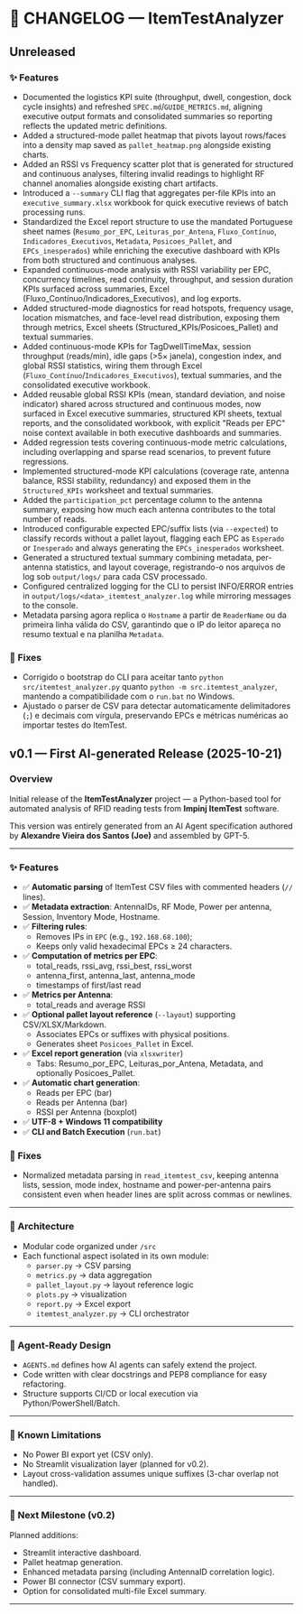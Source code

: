 # 🧾 CHANGELOG — ItemTestAnalyzer

## Unreleased

### ✨ Features
- Documented the logistics KPI suite (throughput, dwell, congestion, dock cycle
  insights) and refreshed `SPEC.md`/`GUIDE_METRICS.md`, aligning executive
  output formats and consolidated summaries so reporting reflects the updated
  metric definitions.
- Added a structured-mode pallet heatmap that pivots layout rows/faces into a
  density map saved as `pallet_heatmap.png` alongside existing charts.
- Added an RSSI vs Frequency scatter plot that is generated for structured and
  continuous analyses, filtering invalid readings to highlight RF channel
  anomalies alongside existing chart artifacts.
- Introduced a `--summary` CLI flag that aggregates per-file KPIs into an
  `executive_summary.xlsx` workbook for quick executive reviews of batch
  processing runs.
- Standardized the Excel report structure to use the mandated Portuguese sheet
  names (`Resumo_por_EPC`, `Leituras_por_Antena`, `Fluxo_Contínuo`,
  `Indicadores_Executivos`, `Metadata`, `Posicoes_Pallet`, and `EPCs_inesperados`)
  while enriching the executive dashboard with KPIs from both structured and
  continuous analyses.
- Expanded continuous-mode analysis with RSSI variability per EPC, concurrency timelines, read continuity, throughput, and session duration KPIs surfaced across summaries, Excel (Fluxo_Contínuo/Indicadores_Executivos), and log exports.
- Added structured-mode diagnostics for read hotspots, frequency usage, location mismatches, and face-level read distribution, exposing them through metrics, Excel sheets (Structured_KPIs/Posicoes_Pallet) and textual summaries.
- Added continuous-mode KPIs for TagDwellTimeMax, session throughput (reads/min), idle gaps (>5× janela), congestion index, and global RSSI statistics, wiring them through Excel (`Fluxo_Contínuo`/`Indicadores_Executivos`), textual summaries, and the consolidated executive workbook.
- Added reusable global RSSI KPIs (mean, standard deviation, and noise indicator) shared across structured and continuous modes, now surfaced in Excel executive summaries, structured KPI sheets, textual reports, and the consolidated workbook, with explicit "Reads per EPC" noise context available in both executive dashboards and summaries.
- Added regression tests covering continuous-mode metric calculations, including overlapping and sparse read scenarios, to prevent future regressions.
- Implemented structured-mode KPI calculations (coverage rate, antenna balance, RSSI stability, redundancy) and exposed them in the `Structured_KPIs` worksheet and textual summaries.
- Added the `participation_pct` percentage column to the antenna summary, exposing how much each antenna contributes to the total number of reads.
- Introduced configurable expected EPC/suffix lists (via `--expected`) to classify records without a pallet layout, flagging each EPC as `Esperado` or `Inesperado` and always generating the `EPCs_inesperados` worksheet.
- Generated a structured textual summary combining metadata, per-antenna statistics, and layout coverage, registrando-o nos arquivos de log sob `output/logs/` para cada CSV processado.
- Configured centralized logging for the CLI to persist INFO/ERROR entries in `output/logs/<data>_itemtest_analyzer.log` while mirroring messages to the console.
- Metadata parsing agora replica o `Hostname` a partir de `ReaderName` ou da primeira linha válida do CSV, garantindo que o IP do leitor apareça no resumo textual e na planilha `Metadata`.

### 🐞 Fixes
- Corrigido o bootstrap do CLI para aceitar tanto `python src/itemtest_analyzer.py` quanto `python -m src.itemtest_analyzer`, mantendo a compatibilidade com o `run.bat` no Windows.
- Ajustado o parser de CSV para detectar automaticamente delimitadores (`;`) e decimais com vírgula, preservando EPCs e métricas numéricas ao importar testes do ItemTest.

## v0.1 — First AI-generated Release (2025-10-21)

### Overview
Initial release of the **ItemTestAnalyzer** project — a Python-based tool for automated analysis of RFID reading tests from **Impinj ItemTest** software.

This version was entirely generated from an AI Agent specification authored by **Alexandre Vieira dos Santos (Joe)** and assembled by GPT-5.

---

### ✨ Features
- ✅ **Automatic parsing** of ItemTest CSV files with commented headers (`//` lines).  
- ✅ **Metadata extraction**: AntennaIDs, RF Mode, Power per antenna, Session, Inventory Mode, Hostname.  
- ✅ **Filtering rules**:
  - Removes IPs in `EPC` (e.g., `192.168.68.100`);
  - Keeps only valid hexadecimal EPCs ≥ 24 characters.
- ✅ **Computation of metrics per EPC**:
  - total_reads, rssi_avg, rssi_best, rssi_worst
  - antenna_first, antenna_last, antenna_mode
  - timestamps of first/last read
- ✅ **Metrics per Antenna**:
  - total_reads and average RSSI
- ✅ **Optional pallet layout reference** (`--layout`) supporting CSV/XLSX/Markdown.
  - Associates EPCs or suffixes with physical positions.
  - Generates sheet `Posicoes_Pallet` in Excel.
- ✅ **Excel report generation** (via `xlsxwriter`)
  - Tabs: Resumo_por_EPC, Leituras_por_Antena, Metadata, and optionally Posicoes_Pallet.
- ✅ **Automatic chart generation**:
  - Reads per EPC (bar)
  - Reads per Antenna (bar)
  - RSSI per Antenna (boxplot)
- ✅ **UTF-8 + Windows 11 compatibility**
- ✅ **CLI and Batch Execution** (`run.bat`)

### 🐞 Fixes
- Normalized metadata parsing in `read_itemtest_csv`, keeping antenna lists, session, mode index, hostname and power-per-antenna
  pairs consistent even when header lines are split across commas or newlines.

---

### 🧩 Architecture
- Modular code organized under `/src`
- Each functional aspect isolated in its own module:
  - `parser.py` → CSV parsing  
  - `metrics.py` → data aggregation  
  - `pallet_layout.py` → layout reference logic  
  - `plots.py` → visualization  
  - `report.py` → Excel export  
  - `itemtest_analyzer.py` → CLI orchestrator

---

### 🧠 Agent-Ready Design
- `AGENTS.md` defines how AI agents can safely extend the project.  
- Code written with clear docstrings and PEP8 compliance for easy refactoring.  
- Structure supports CI/CD or local execution via Python/PowerShell/Batch.  

---

### 🧰 Known Limitations
- No Power BI export yet (CSV only).
- No Streamlit visualization layer (planned for v0.2).
- Layout cross-validation assumes unique suffixes (3-char overlap not handled).

---

### 📅 Next Milestone (v0.2)
Planned additions:
- Streamlit interactive dashboard.
- Pallet heatmap generation.
- Enhanced metadata parsing (including AntennaID correlation logic).
- Power BI connector (CSV summary export).
- Option for consolidated multi-file Excel summary.

---
